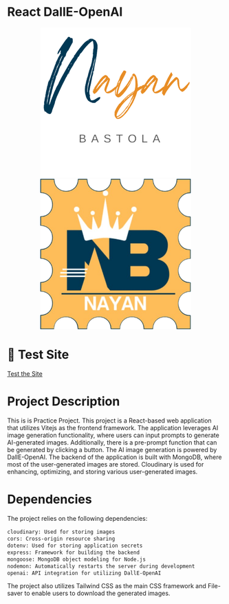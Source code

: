 # React DallE-OpenAI
<p align="center">
  <img src="https://raw.githubusercontent.com/GM-Frost/Frosty-Inv-Management/master/Images/App-Logo-Main.png" width="350" title="hover text">
  <img src="https://raw.githubusercontent.com/GM-Frost/Frosty-Inv-Management/master/Images/App-Icon.png" width="350" alt="accessibility text">


</p>

# 🔗 Test Site
<a href ="https://www.dalleai.nayanbastola.com/" target="_blank">Test the Site </a>

# Project Description
This is is Practice Project. This project is a React-based web application that utilizes Vitejs as the frontend framework. The application leverages AI image generation functionality, where users can input prompts to generate AI-generated images. Additionally, there is a pre-prompt function that can be generated by clicking a button. The AI image generation is powered by DallE-OpenAI. The backend of the application is built with MongoDB, where most of the user-generated images are stored. Cloudinary is used for enhancing, optimizing, and storing various user-generated images.
# Dependencies
The project relies on the following dependencies:

    cloudinary: Used for storing images
    cors: Cross-origin resource sharing
    dotenv: Used for storing application secrets
    express: Framework for building the backend
    mongoose: MongoDB object modeling for Node.js
    nodemon: Automatically restarts the server during development
    openai: API integration for utilizing DallE-OpenAI

The project also utilizes Tailwind CSS as the main CSS framework and File-saver to enable users to download the generated images.

